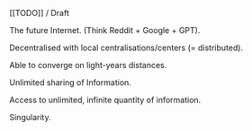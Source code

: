 [[TODO]] / Draft

The future Internet.
(Think Reddit + Google + GPT).

Decentralised with local centralisations/centers (= distributed).

Able to converge on light-years distances.

Unlimited sharing of Information.

Access to unlimited, infinite quantity of information.

Singularity.
